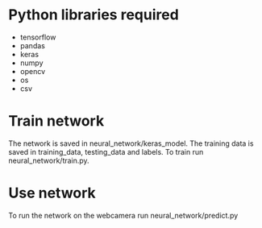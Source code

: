 # Python libraries required
- tensorflow
- pandas
- keras
- numpy
- opencv
- os
- csv


# Train network
The network is saved in neural_network/keras_model. The training data is saved in training_data, testing_data and labels. To train run neural_network/train.py.

# Use network
To run the network on the webcamera run neural_network/predict.py
